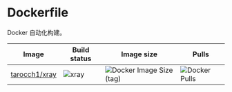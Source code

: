 # Dockerfile

Docker 自动化构建。

| **Image**                                               | **Build status**                                                         | **Image size**                                                                            | **Pulls**                                                          |
| ------------------------------------------------------- | ------------------------------------------------------------------------ | ----------------------------------------------------------------------------------------- | ------------------------------------------------------------------ |
| [tarocch1/xray](https://hub.docker.com/r/tarocch1/xray) | ![xray](https://github.com/Tarocch1/Dockerfile/workflows/xray/badge.svg) | ![Docker Image Size (tag)](https://img.shields.io/docker/image-size/tarocch1/xray/latest) | ![Docker Pulls](https://img.shields.io/docker/pulls/tarocch1/xray) |
